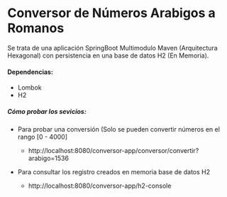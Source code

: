 # Conversor de Números Arabigos a Romanos

Se trata de una aplicación SpringBoot Multimodulo Maven (Arquitectura Hexagonal) con persistencia en una base de datos H2 (En Memoria).

#### Dependencias:
* Lombok
* H2

##### Cómo probar los sevicios:

* Para probar una conversión (Solo se pueden convertir números en el rango [0 - 4000]
  - http://localhost:8080/conversor-app/conversor/convertir?arabigo=1536
  
* Para consultar los registro creados en memoria base de datos H2
  - http://localhost:8080/conversor-app/h2-console
  
